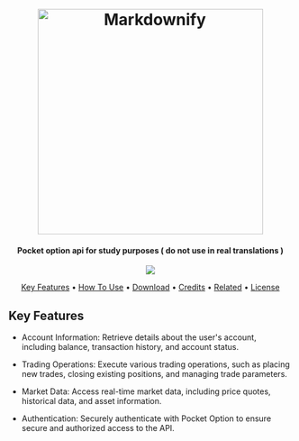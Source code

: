 
<h1 align="center">
  <br>
  <a href="http://www.amitmerchant.com/electron-markdownify"><img src="https://github.com/taisprestes01/Pocket-Option-API/assets/108246691/507d57d6-8c7b-42b5-9dd8-d0b5db690f52" alt="Markdownify" width="400"></a>

</h1>

<h4 align="center">Pocket option api for study purposes ( do not use in real translations ) </h4>

<p align="center">

  <a href="https://saythanks.io/to/bullredeyes@gmail.com">
      <img src="https://img.shields.io/badge/Python-3.12-1EAEDB.svg">
  </a>

</p>

<p align="center">
  <a href="#key-features">Key Features</a> •
  <a href="#how-to-use">How To Use</a> •
  <a href="#download">Download</a> •
  <a href="#credits">Credits</a> •
  <a href="#related">Related</a> •
  <a href="#license">License</a>
</p>


## Key Features

* Account Information: Retrieve details about the user's account, including balance, transaction history, and account status.

* Trading Operations: Execute various trading operations, such as placing new trades, closing existing positions, and managing trade parameters.

* Market Data: Access real-time market data, including price quotes, historical data, and asset information.

* Authentication: Securely authenticate with Pocket Option to ensure secure and authorized access to the API.
